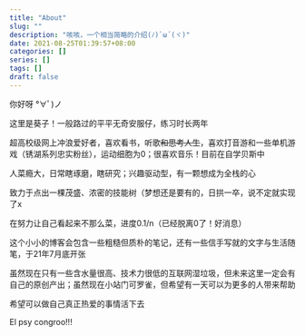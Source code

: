 ```yaml
---
title: "About"
slug: ""
description: "咳咳，一个相当简略的介绍(ﾉ)`ω´(ヾ)"
date: 2021-08-25T01:39:57+08:00
categories: []
series: []
tags: []
draft: false
---
```


你好呀 °∀ﾟ)ノ

这里是葵子！一般路过的平平无奇安服仔，练习时长两年

超高校级网上冲浪爱好者，喜欢看书，听歌~~和思考人生~~，喜欢打音游和一些单机游戏（锈湖系列忠实粉丝），运动细胞为0；很喜欢音乐！目前在自学贝斯中

人菜瘾大，日常瞎琢磨，瞎研究；兴趣驱动型，有一颗想成为全栈的心

致力于点出一棵茂盛、浓密的技能树（梦想还是要有的，日拱一卒，说不定就实现了x

在努力让自己看起来不那么菜，进度0.1/n（已经脱离0了！好消息）

这个小小的博客会包含一些粗糙但质朴的笔记，还有一些信手写就的文字与生活随笔，于21年7月底开张

虽然现在只有一些含水量很高、技术力很低的互联网湿垃圾，但未来这里一定会有自己的原创产出；虽然现在小站门可罗雀，但希望有一天可以为更多的人带来帮助

希望可以做自己真正热爱的事情活下去

El psy congroo!!!